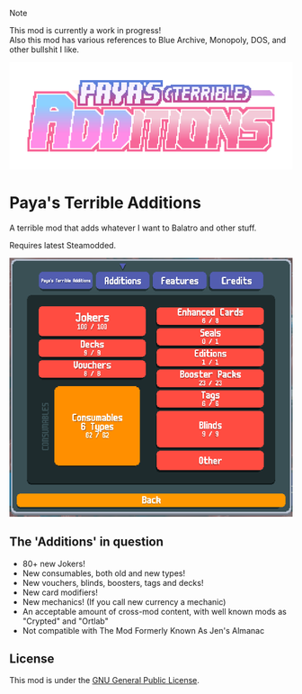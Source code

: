 > [!NOTE]
> This mod is currently a work in progress!<br>
> Also this mod has various references to Blue Archive, Monopoly, DOS, and other bullshit I like.

![Banner](images/logo.png)

# Paya's Terrible Additions

A terrible mod that adds whatever I want to Balatro and other stuff.

Requires latest Steamodded.

![Current Content](images/mod_content.png)

## The 'Additions' in question

- 80+ new Jokers!
- New consumables, both old and new types!
- New vouchers, blinds, boosters, tags and decks!
- New card modifiers!
- New mechanics! (If you call new currency a mechanic)
- An acceptable amount of cross-mod content, with well known mods as "Crypted" and "Ortlab"
- Not compatible with The Mod Formerly Known As Jen's Almanac

## License

This mod is under the [GNU General Public License](https://www.gnu.org/licenses/gpl-3.0.html).